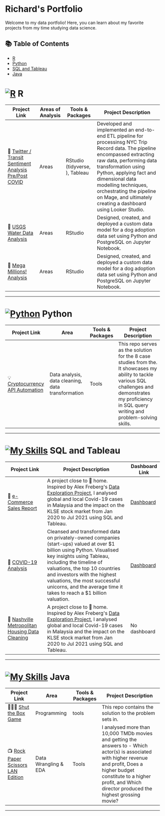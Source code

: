 # Richard's Portfolio 

Welcome to my data portfolio! Here, you can learn about my favorite projects from my time studying data science. 

## 📚 Table of Contents
- [R](#r)
- [Python](#python)
- [SQL and Tableau](#sql-and-tableau)
- [Java](#java)
  

# [![R](https://skillicons.dev/icons?i=r)](https://skillicons.dev) R

| Project Link | Areas of Analysis | Tools & Packages | Project Description | 
|---|---|---|---|
| 🚗 [Twitter / Transit Sentiment Analysis Pre/Post COVID](https://github.com/r-kish/Tweet-Sentiment-Transit-Analysis/tree/main) | Areas | RStudio (tidyverse, ), Tableau | Developed and implemented an end-to-end ETL pipeline for processinsg NYC Trip Record data. The pipeline encompassed extracting raw data, performing data transformation using Python, applying fact and dimensional data modelling techniques, orchestrating the pipeline on Mage, and ultimately creating a dashboard using Looker Studio. |
| 🐶 [USGS Water Data Analysis](https://github.com/r-kish/USGS-Water-Data-Analysis) | Areas | RStudio | Designed, created, and deployed a custom data model for a dog adoption data set using Python and PostgreSQL on Jupyter Notebook. |
| 🐶 [Mega Millions! Analysis](https://github.com/r-kish/Mega-Millions-Analysis) | Areas | RStudio | Designed, created, and deployed a custom data model for a dog adoption data set using Python and PostgreSQL on Jupyter Notebook. |

***

# [![Python](https://skillicons.dev/icons?i=python)](https://skillicons.dev) Python

| Project Link | Area | Tools & Packages | Project Description | 
|---|---|---|---|
| 💡 [Cryptocurrency API Automation](https://github.com/r-kish/Crypto-API-Automation) | Data analysis, data cleaning, data transformation | Tools | This repo serves as the solution for the 8 case studies from the. It showcases my ability to tackle various SQL challenges and demonstrates my proficiency in SQL query writing and problem-solving skills. | 

***

# [![My Skills](https://skillicons.dev/icons?i=mysql)](https://skillicons.dev) SQL and Tableau

| Project Link | Project Description | Dashboard Link |
|---|---|---|
| 🦠 [e-Commerce Sales Report](https://github.com/r-kish/eCommerce-Sales-Dashboard) | A project close to 🏡 home. Inspired by Alex Freberg's [Data Exploration Project](https://www.youtube.com/watch?v=qfyynHBFOsM&list=PLUaB-1hjhk8H48Pj32z4GZgGWyylqv85f&index=1), I analysed global and local Covid-19 cases in Malaysia and the impact on the KLSE stock market from Jan 2020 to Jul 2021 using SQL and Tableau. | [Dashboard](https://public.tableau.com/app/profile/richard.kish/viz/2023eCommerceSalesDashboard/Dashboard1) |
| 🦠 [COVID-19 Analysis](https://github.com/r-kish/COVID19-Analysis) | Cleansed and transformed data on privately-owned companies (start-ups) valued at over $1 billion using Python. Visualised key insights using Tableau, including the timeline of valuations, the top 10 countries and investors with the highest valuations, the most successful unicorns, and the average time it takes to reach a $1 billion valuation. | [Dashboard](https://public.tableau.com/app/profile/richard.kish/viz/SQLCovidDashboard_17107162902290/Dashboard1) |
| 🏡 [Nashville Metropolitan Housing Data Cleaning](https://github.com/r-kish/SQL-Cleaning) | A project close to 🏡 home. Inspired by Alex Freberg's [Data Exploration Project](https://www.youtube.com/watch?v=qfyynHBFOsM&list=PLUaB-1hjhk8H48Pj32z4GZgGWyylqv85f&index=1), I analysed global and local Covid-19 cases in Malaysia and the impact on the KLSE stock market from Jan 2020 to Jul 2021 using SQL and Tableau. | No dashboard |

***

# [![My Skills](https://skillicons.dev/icons?i=java)](https://skillicons.dev) Java

| Project Link | Area | Tools & Packages | Project Description |   
|---|---|---|---|
| 👩🏻‍💻 [Shut the Box Game](https://github.com/r-kish/Shut-The-Box-Game) | Programming | tools | This repo contains the solution to the problem sets in. |
| 📺 [Rock Paper Scissors LAN Edition](https://github.com/r-kish/Rock-Paper-Scissors-LAN) |   Data Wrangling & EDA | Tools | I analysed more than 10,000 TMDb movies and getting the answers to - Which actor(s) is associated with higher revenue and profit, Does a higher budget constitute to a higher profit, and Which director produced the highest grossing movie? |  

***
